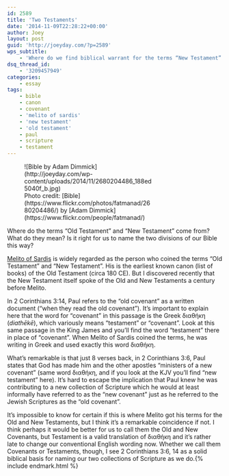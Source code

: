 ```yaml
---
id: 2589
title: 'Two Testaments'
date: '2014-11-09T22:28:22+00:00'
author: Joey
layout: post
guid: 'http://joeyday.com/?p=2589'
wps_subtitle:
    - 'Where do we find biblical warrant for the terms “New Testament” and “Old Testament”?'
dsq_thread_id:
    - '3209457949'
categories:
    - essay
tags:
    - bible
    - canon
    - covenant
    - 'melito of sardis'
    - 'new testament'
    - 'old testament'
    - paul
    - scripture
    - testament
---
```


<figure aria-describedby="caption-attachment-2600" class="wp-caption alignleft" id="attachment_2600" style="width: 300px">![Bible by Adam Dimmick](http://joeyday.com/wp-content/uploads/2014/11/2680204486_188ed5040f_b.jpg)<figcaption class="wp-caption-text" id="caption-attachment-2600">Photo credit: [Bible](https://www.flickr.com/photos/fatmanad/2680204486/) by [Adam Dimmick](https://www.flickr.com/people/fatmanad/)</figcaption></figure> Where do the terms “Old Testament” and “New Testament” come from? What do they mean? Is it right for us to name the two divisions of our Bible this way?

[Melito of Sardis](http://en.wikipedia.org/wiki/Melito_of_Sardis "Melito of Sardis") is widely regarded as the person who coined the terms “Old Testament” and “New Testament”. His is the earliest known canon (list of books) of the Old Testament (circa 180 CE). But I discovered recently that the New Testament itself spoke of the Old and New Testaments a century before Melito.

In 2 Corinthians 3:14, Paul refers to the “old covenant” as a written document (“when they read the old covenant”). It’s important to explain here that the word for “covenant” in this passage is the Greek διαθήκη (*diathēkē*), which variously means “testament” or “covenant”. Look at this same passage in the King James and you’ll find the word “testament” there in place of “covenant”. When Melito of Sardis coined the terms, he was writing in Greek and used exactly this word διαθήκη.

What’s remarkable is that just 8 verses back, in 2 Corinthians 3:6, Paul states that God has made him and the other apostles “ministers of a new covenant” (same word διαθήκη, and if you look at the KJV you’ll find “new testament” here). It’s hard to escape the implication that Paul knew he was contributing to a new collection of Scripture which he would at least informally have referred to as the “new covenant” just as he referred to the Jewish Scriptures as the “old covenant”.

It’s impossible to know for certain if this is where Melito got his terms for the Old and New Testaments, but I think it’s a remarkable coincidence if not. I think perhaps it would be better for us to call them the Old and New Covenants, but Testament is a valid translation of διαθήκη and it’s rather late to change our conventional English wording now. Whether we call them Covenants or Testaments, though, I see 2 Corinthians 3:6, 14 as a solid biblical basis for naming our two collections of Scripture as we do.{% include endmark.html %}